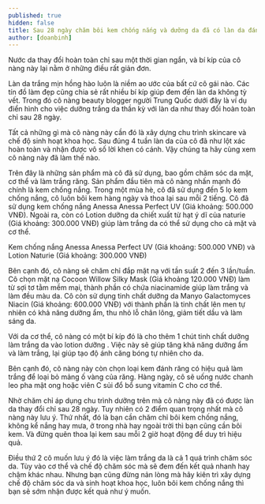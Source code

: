 ```yaml
---
published: true
hidden: false
title: Sau 28 ngày chăm bôi kem chống nắng và dưỡng da đã có làn da đáng ghen tị
author: [doanbinh] 
---
```



Nước da thay đổi hoàn toàn chỉ sau một thời gian ngắn, và bí kíp của cô nàng này lại nằm ở những điều rất giản đơn.
 
Làn da trắng mịn hồng hào luôn là niềm ao ước của bất cứ cô gái nào. Các tín đồ làm đẹp cũng chia sẻ rất nhiều bí kíp giúp đem đến làn da không tỳ vết. Trong đó cô nàng beauty blogger người Trung Quốc dưới đây là ví dụ điển hình cho việc dưỡng trắng da thần kỳ với làn da như thay đổi hoàn toàn chỉ sau 28 ngày.


Tất cả những gì mà cô nàng này cần đó là xây dựng chu trình skincare và chế độ sinh hoạt khoa học. Sau đúng 4 tuần làn da của cô đã như lột xác hoàn toàn và nhận được vô số lời khen có cánh. Vậy chúng ta hãy cùng xem cô nàng này đã làm thế nào.


Trên đây là những sản phẩm mà cô đã sử dụng, bao gồm chăm sóc da mặt, cơ thể và làm trắng răng. Sản phẩm đầu tiên mà cô nàng nhấn mạnh đó chính là kem chống nắng. Trong một mùa hè, cô đã sử dụng đến 5 lọ kem chống nắng, cô luôn bôi kem hàng ngày và thoa lại sau mỗi 2 tiếng. Cô đã sử dụng kem chống nắng Anessa Anessa Perfect UV (Giá khoảng: 500.000 VNĐ). Ngoài ra, còn có Lotion dưỡng da chiết xuất từ hạt ý dĩ của naturie (Giá khoảng: 300.000 VNĐ) giúp làm trắng da có thể sử dụng cho cả mặt và cơ thể.

Kem chống nắng Anessa Anessa Perfect UV (Giá khoảng: 500.000 VNĐ) và Lotion Naturie (Giá khoảng: 300.000 VNĐ)

Bên cạnh đó, cô nàng sẽ chăm chỉ đắp mặt nạ với tần suất 2 đến 3 lần/tuần. Cô chọn mặt nạ Cocoon Willow Silky Mask (Giá khoảng 120.000 VNĐ) làm từ sợi tơ tằm mềm mại, thành phần có chứa niacinamide giúp làm trắng và làm đều màu da. Cô còn sử dụng tinh chất dưỡng da Manyo Galactomyces Niacin (Giá khoảng: 600.000 VNĐ) với thành phần là tinh chất lên men tự nhiên có khả năng dưỡng ẩm, thu nhỏ lỗ chân lông, giảm tiết dầu và làm sáng da.

Với da cơ thể, cô nàng có một bí kíp đó là cho thêm 1 chút tinh chất dưỡng làm trắng da vào lotion dưỡng . Việc này sẽ giúp tăng khả năng dưỡng ẩm và làm trắng, lại giúp tạo độ ánh căng bóng tự nhiên cho da.

Bên cạnh đó, cô nàng này còn chọn loại kem đánh răng có hiệu quả làm trắng để loại bỏ mảng ố vàng của răng. Hàng ngày, cô sẽ uống nước chanh leo pha mật ong hoặc viên C sủi đổ bổ sung vitamin C cho cơ thể.




Nhờ chăm chỉ áp dụng chu trình dưỡng trên mà cô nàng này đã có được làn da thay đổi chỉ sau 28 ngày. Tuy nhiên có 2 điểm quan trọng nhất mà cô nàng này lưu ý. Thứ nhất, đó là bạn cần chăm chỉ bôi kem chống nắng, không kể nắng hay mưa, ở trong nhà hay ngoài trời thì bạn cũng cần bôi kem. Và đừng quên thoa lại kem sau mỗi 2 giờ hoạt động để duy trì hiệu quả.

Điều thứ 2 cô muốn lưu ý đó là việc làm trắng da là cả 1 quá trình chăm sóc da. Tùy vào cơ thể và chế độ chăm sóc mà sẽ đem đến kết quả nhanh hay chậm khác nhau. Nhưng bạn cũng đừng nản lòng mà hãy kiên trì xây dựng chế độ chăm sóc da và sinh hoạt khoa học, luôn bôi kem chống nắng thì bạn sẽ sớm nhận được kết quả như ý muốn.
